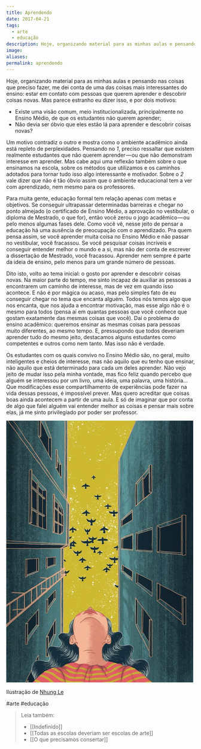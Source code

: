 ```yaml
---
title: Aprendendo
date: 2017-04-21
tags:
  - arte
  - educação
description: Hoje, organizando material para as minhas aulas e pensando nas coisas que preciso fazer, me dei conta de uma das coisas mais interessantes…
image: 
aliases:
permalink: aprendendo
---
```

Hoje, organizando material para as minhas aulas e pensando nas coisas que preciso fazer, me dei conta de uma das coisas mais interessantes do ensino: estar em contato com pessoas que querem aprender e descobrir coisas novas. Mas parece estranho eu dizer isso, e por dois motivos:

- Existe uma visão comum, meio institucionalizada, principalmente no Ensino Médio, de que os estudantes não querem aprender;
- Não devia ser óbvio que eles estão lá para aprender e descobrir coisas novas?

Um motivo contradiz o outro e mostra como o ambiente acadêmico ainda está repleto de perplexidades. Pensando no _1_, preciso ressaltar que existem realmente estudantes que não querem aprender — ou que não demonstram interesse em aprender. Mas cabe aqui uma reflexão também sobre o que ensinamos na escola, sobre os métodos que utilizamos e os caminhos adotados para tornar tudo isso algo interessante e motivador. Sobre o _2_ vale dizer que não é tão óbvio assim que o ambiente educacional tem a ver com aprendizado, nem mesmo para os professores.

Para muita gente, educação formal tem relação apenas com metas e objetivos. Se conseguir ultrapassar determinadas barreiras e chegar no ponto almejado (o certificado de Ensino Médio, a aprovação no vestibular, o diploma de Mestrado, o que for), então você zerou o jogo acadêmico — ou pelo menos algumas fases dele. Como você vê, nesse jeito de pensar a educação há uma ausência de preocupação com o aprendizado. Pra quem pensa assim, se você aprender muita coisa no Ensino Médio e não passar no vestibular, você fracassou. Se você pesquisar coisas incríveis e conseguir entender melhor o mundo e a si, mas não der conta de escrever a dissertação de Mestrado, você fracassou. Aprender nem sempre é parte da ideia de ensino, pelo menos para um grande número de pessoas.

Dito isto, volto ao tema inicial: o gosto por aprender e descobrir coisas novas. Na maior parte do tempo, me sinto incapaz de auxiliar as pessoas a encontrarem um caminho de interesse, mas de vez em quando isso acontece. E não é por mágica ou acaso, mas pelo simples fato de eu conseguir chegar no tema que encanta alguém. Todos nós temos algo que nos encanta, que nos ajuda a encontrar motivação, mas esse algo não é o mesmo para todos (pensa aí em quantas pessoas que você conhece que gostam exatamente das mesmas coisas que você). Daí o problema do ensino acadêmico: queremos ensinar as mesmas coisas para pessoas muito diferentes, ao mesmo tempo. E, pressupondo que todos deveriam aprender tudo do mesmo jeito, destacamos alguns estudantes como competentes e outros como nem tanto. Mas isso não é verdade.

Os estudantes com os quais convivo no Ensino Médio são, no geral, muito inteligentes e cheios de interesse, mas não aquilo que eu tenho que ensinar, não aquilo que está determinado para cada um deles aprender. Não vejo jeito de mudar isso pela minha vontade, mas fico feliz quando percebo que alguém se interessou por um livro, uma ideia, uma palavra, uma história… Que modificações esse compartilhamento de experiências pode fazer na vida dessas pessoas, é impossível prever. Mas quero acreditar que coisas boas ainda acontecem a partir de uma aula. E só de imaginar que por conta de algo que falei alguém vai entender melhor as coisas e pensar mais sobre elas, já me sinto privilegiado por poder ser professor.

<img src="/assets/img/aprendendo-medium.jpeg">

Ilustração de [Nhung Le](https://www.behance.net/nhungle)


#arte #educação

> Leia também:
> - [[Indefinido]]
> - [[Todas as escolas deveriam ser escolas de arte]]
> - [[O que precisamos consertar]]